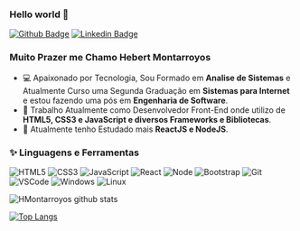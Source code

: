 ### Hello world 👋

[![Github Badge](https://img.shields.io/badge/-Github-000?style=flat-square&logo=Github&logoColor=white&link=https://github.com/HMontarroyos)](https://github.com/HMontarroyos)
[![Linkedin Badge](https://img.shields.io/badge/-LinkedIn-blue?style=flat-square&logo=Linkedin&logoColor=white&link=https:https://www.linkedin.com/in/hebertmontarroyos-developer/)](https://www.linkedin.com/in/hebertmontarroyos-developer/)

### Muito Prazer me Chamo Hebert Montarroyos 

- 💻  Apaixonado por Tecnologia, Sou Formado em **Analise de Sistemas** e Atualmente Curso uma Segunda Graduação em **Sistemas para Internet** e estou fazendo uma pós em **Engenharia de Software**.
- 💜  Trabalho Atualmente como Desenvolvedor Front-End onde utilizo de **HTML5, CSS3 e JavaScript e diversos Frameworks e Bibliotecas**.
- 🚀 Atualmente tenho Estudado mais **ReactJS e NodeJS**. 

### ✨ Linguagens e Ferramentas 

![HTML5](https://img.shields.io/badge/-HTML5-E34F26?style=flat-square&logo=html5&logoColor=white)
![CSS3](https://img.shields.io/badge/-CSS3-549FDE?style=flat-square&logo=css3&logoColor=white)
![JavaScript](https://img.shields.io/badge/-JavaScript-F7B93E?style=flat-square&logo=javascript&logoColor=fff)
![React](https://img.shields.io/badge/-React.js-45b8d8?style=flat-square&logo=react&logoColor=white)
![Node](https://img.shields.io/badge/-Node.js-3C873A?style=flat&logo=Node.js&logoColor=white)
![Bootstrap](https://img.shields.io/badge/-Bootstrap-080135?style=flat&logo=bootstrap&logoColor=white)
![Git](https://img.shields.io/badge/-Git-F05032?style=flat-square&logo=git&logoColor=white)
![VSCode](https://img.shields.io/badge/-VSCode-0085D1?style=flat-square&logo=visual-studio-code&logoColor=white)
![Windows](https://img.shields.io/badge/-Windows-00ADEF?style=flat-square&logo=windows&logoColor=white)
![Linux](https://img.shields.io/badge/-Linux-16C60C?style=flat-square&logo=linux&logoColor=white)

![HMontarroyos github stats](https://github-readme-stats.vercel.app/api?username=HMontarroyos&show_icons=true&theme=dark)

[![Top Langs](https://github-readme-stats.vercel.app/api/top-langs/?username=HMontarroyos&layout=compact&theme=dark)](https://github.com/HMontarroyos/github-readme-stats)
